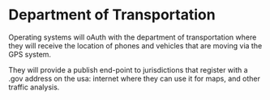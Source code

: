 # Department of Transportation

Operating systems will oAuth with the department of transportation where they will receive the location of phones and vehicles that are moving via the GPS system.

They will provide a publish end-point to jurisdictions that register with a .gov address on the usa: internet where they can use it for maps, and other traffic analysis.
